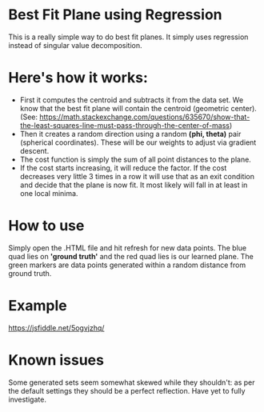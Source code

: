 # Best Fit Plane using Regression

This is a really simple way to do best fit planes. It simply uses regression instead of singular value decomposition.

# Here's how it works:

- First it computes the centroid and subtracts it from the data set. We know that the best fit plane will contain the centroid (geometric center). (See: https://math.stackexchange.com/questions/635670/show-that-the-least-squares-line-must-pass-through-the-center-of-mass)
- Then it creates a random direction using a random **(phi, theta)** pair (spherical coordinates). These will be our weights to adjust via gradient descent.
- The cost function is simply the sum of all point distances to the plane.
- If the cost starts increasing, it will reduce the factor. If the cost decreases very little 3 times in a row it will use that as an exit condition and decide that the plane is now fit. It most likely will fall in at least in one local minima.

# How to use

Simply open the .HTML file and hit refresh for new data points. The blue quad lies on **'ground truth'** and the red quad lies is our learned plane. The green markers are data points generated within a random distance from ground truth.

# Example

https://jsfiddle.net/5ogvjzhq/

# Known issues

Some generated sets seem somewhat skewed while they shouldn't: as per the default settings they should be a perfect reflection. Have yet to fully investigate.